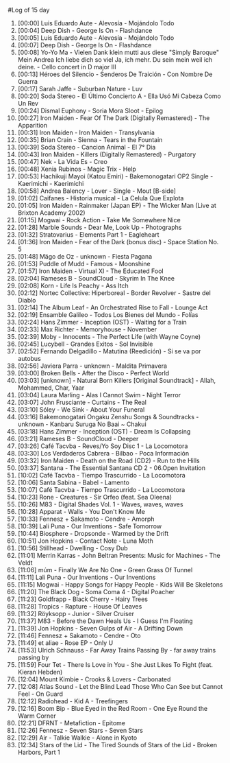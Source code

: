 #Log of 15 day

1. [00:00] Luis Eduardo Aute - Alevosía - Mojándolo Todo
1. [00:04] Deep Dish - George Is On - Flashdance
1. [00:05] Luis Eduardo Aute - Alevosía - Mojándolo Todo
1. [00:07] Deep Dish - George Is On - Flashdance
1. [00:08] Yo-Yo Ma - Vielen Dank klein mutti aus diese "Simply Baroque" Mein Andrea Ich liebe dich so viel Ja, ich mehr. Du sein mein weil ich deine. - Cello concert in D major III
1. [00:13] Héroes del Silencio - Senderos De Traición - Con Nombre De Guerra
1. [00:17] Sarah Jaffe - Suburban Nature - Luv
1. [00:20] Soda Stereo - El Último Concierto A - Ella Usó Mi Cabeza Como Un Rev
1. [00:24] Dismal Euphony - Soria Mora Sloot - Epilog
1. [00:27] Iron Maiden - Fear Of The Dark (Digitally Remastered) - The Apparition
1. [00:31] Iron Maiden - Iron Maiden - Transylvania
1. [00:35] Brian Crain - Sienna - Tears in the Fountain
1. [00:39] Soda Stereo - Cancion Animal - El 7° Dia
1. [00:43] Iron Maiden - Killers (Digitally Remastered) - Purgatory
1. [00:47] Nek - La Vida Es - Creo
1. [00:48] Xenia Rubinos - Magic Trix - Help
1. [00:53] Hachikuji Mayoi (Katou Emiri) - Bakemonogatari OP2 Single - Kaerimichi - Kaerimichi
1. [00:58] Andrea Balency - Lover - Single - Mout [B-side]
1. [01:02] Caifanes - Historia musical - La Celula Que Explota
1. [01:05] Iron Maiden - Rainmaker (Japan EP) - The Wicker Man (Live at Brixton Academy 2002)
1. [01:15] Mogwai - Rock Action - Take Me Somewhere Nice
1. [01:28] Marble Sounds - Dear Me, Look Up - Photographs
1. [01:32] Stratovarius - Elements Part 1 - Eagleheart
1. [01:36] Iron Maiden - Fear of the Dark (bonus disc) - Space Station No. 5
1. [01:48] Mägo de Oz - unknown - Fiesta Pagana
1. [01:53] Puddle of Mudd - Famous - Moonshine
1. [01:57] Iron Maiden - Virtual XI - The Educated Fool
1. [02:04] Rameses B - SoundCloud - Skyrim In The Knee
1. [02:08] Korn - Life Is Peachy - Ass Itch
1. [02:12] Nortec Collective: Hiperboreal - Border Revolver - Sastre del Diablo
1. [02:14] The Album Leaf - An Orchestrated Rise to Fall - Lounge Act
1. [02:19] Ensamble Galileo - Todos Los Bienes del Mundo - Folías
1. [02:24] Hans Zimmer - Inception (OST) - Waiting for a Train
1. [02:33] Max Richter - Memoryhouse - November
1. [02:39] Moby - Innocents - The Perfect Life (with Wayne Coyne)
1. [02:45] Lucybell - Grandes Exitos - Sol Invisible
1. [02:52] Fernando Delgadillo - Matutina (Reedición) - Si se va por autobus
1. [02:56] Javiera Parra - unknown - Maldita Primavera
1. [03:00] Broken Bells - After the Disco - Perfect World
1. [03:03] [unknown] - Natural Born Killers [Original Soundtrack] - Allah, Mohammed, Char, Yaar
1. [03:04] Laura Marling - Alas I Cannot Swim - Night Terror
1. [03:07] John Frusciante - Curtains - The Real
1. [03:10] Sóley - We Sink - About Your Funeral
1. [03:16] Bakemonogatari Ongaku Zenshu Songs & Soundtracks - unknown - Kanbaru Suruga No Baai ~ Chakui
1. [03:18] Hans Zimmer - Inception (OST) - Dream Is Collapsing
1. [03:21] Rameses B - SoundCloud - Deeper
1. [03:26] Café Tacvba - Reves/Yo Soy Disc 1 - La Locomotora
1. [03:30] Los Verdaderos Cabrera - Bilbao - Poca Información
1. [03:32] Iron Maiden - Death on the Road (CD2) - Run to the Hills
1. [03:37] Santana - The Essential Santana CD 2 - 06.Open Invitation
1. [10:02] Café Tacvba - Tiempo Trascurrido - La Locomotora
1. [10:06] Santa Sabina - Babel - Lamento
1. [10:07] Café Tacvba - Tiempo Trascurrido - La Locomotora
1. [10:23] Rone - Creatures - Sir Orfeo (feat. Sea Oleena)
1. [10:26] M83 - Digital Shades Vol. 1 - Waves, waves, waves
1. [10:28] Apparat - Walls - You Don't Know Me
1. [10:33] Fennesz + Sakamoto - Cendre - Amorph
1. [10:39] Lali Puna - Our Inventions - Safe Tomorrow
1. [10:44] Biosphere - Dropsonde - Warmed by the Drift
1. [10:51] Jon Hopkins - Contact Note - Luna Moth
1. [10:56] Stillhead - Dwelling - Cosy Dub
1. [11:01] Merrin Karras - John Beltran Presents: Music for Machines - The Veldt
1. [11:06] múm - Finally We Are No One - Green Grass Of Tunnel
1. [11:11] Lali Puna - Our Inventions - Our Inventions
1. [11:15] Mogwai - Happy Songs for Happy People - Kids Will Be Skeletons
1. [11:20] The Black Dog - Soma Coma 4 - Digital Poacher
1. [11:23] Goldfrapp - Black Cherry - Hairy Trees
1. [11:28] Tropics - Rapture - House Of Leaves
1. [11:32] Röyksopp - Junior - Silver Cruiser
1. [11:37] M83 - Before the Dawn Heals Us - I Guess I'm Floating
1. [11:39] Jon Hopkins - Seven Gulps of Air - A Drifting Down
1. [11:46] Fennesz + Sakamoto - Cendre - Oto
1. [11:49] et aliae - Rose EP - Only U
1. [11:53] Ulrich Schnauss - Far Away Trains Passing By - far away trains passing by
1. [11:59] Four Tet - There Is Love in You - She Just Likes To Fight (feat. Kieran Hebden)
1. [12:04] Mount Kimbie - Crooks & Lovers - Carbonated
1. [12:08] Atlas Sound - Let the Blind Lead Those Who Can See but Cannot Feel - On Guard
1. [12:12] Radiohead - Kid A - Treefingers
1. [12:16] Boom Bip - Blue Eyed in the Red Room - One Eye Round the Warm Corner
1. [12:21] DFRNT - Metafiction - Epitome
1. [12:26] Fennesz - Seven Stars - Seven Stars
1. [12:29] Air - Talkie Walkie - Alone in Kyoto
1. [12:34] Stars of the Lid - The Tired Sounds of Stars of the Lid - Broken Harbors, Part 1
